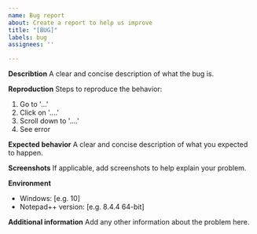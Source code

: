 ```yaml
---
name: Bug report
about: Create a report to help us improve
title: "[BUG]"
labels: bug
assignees: ''

---
```


**Describtion**
A clear and concise description of what the bug is.

**Reproduction**
Steps to reproduce the behavior:
1. Go to '...'
2. Click on '....'
3. Scroll down to '....'
4. See error

**Expected behavior**
A clear and concise description of what you expected to happen.

**Screenshots**
If applicable, add screenshots to help explain your problem.

**Environment**
 - Windows: [e.g. 10]
 - Notepad++ version: [e.g. 8.4.4 64-bit]

**Additional information**
Add any other information about the problem here.
